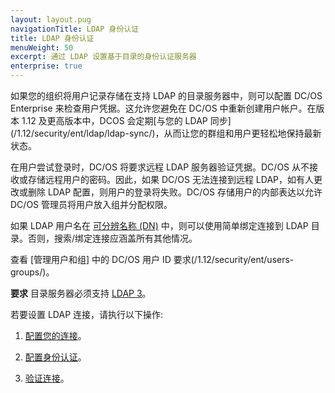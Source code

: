 ```yaml
---
layout: layout.pug
navigationTitle: LDAP 身份认证
title: LDAP 身份认证
menuWeight: 50
excerpt: 通过 LDAP 设置基于目录的身份认证服务器
enterprise: true
---
```


<!-- The source repository for this topic is https://github.com/dcos/dcos-docs-site -->


如果您的组织将用户记录存储在支持 LDAP 的目录服务器中，则可以配置 DC/OS Enterprise 来检查用户凭据。这允许您避免在 DC/OS 中重新创建用户帐户。在版本 1.12 及更高版本中，DCOS 会定期[与您的 LDAP 同步] (/1.12/security/ent/ldap/ldap-sync/)，从而让您的群组和用户更轻松地保持最新状态。

在用户尝试登录时，DC/OS 将要求远程 LDAP 服务器验证凭据。DC/OS 从不接收或存储远程用户的密码。因此，如果 DC/OS 无法连接到远程 LDAP，如有人更改或删除 LDAP 配置，则用户的登录将失败。DC/OS 存储用户的内部表达以允许 DC/OS 管理员将用户放入组并分配权限。

如果 LDAP 用户名在 [可分辨名称 (DN)](https://www.ldap.com/ldap-dns-and-rdns) 中，则可以使用简单绑定连接到 LDAP 目录。否则，搜索/绑定连接应涵盖所有其他情况。

查看 [管理用户和组] 中的 DC/OS 用户 ID 要求(/1.12/security/ent/users-groups/)。

**要求** 目录服务器必须支持 [LDAP 3](https://tools.ietf.org/html/rfc4511)。

若要设置 LDAP 连接，请执行以下操作:

1. [配置您的连接](/1.12/security/ent/ldap/ldap-conn/)。

2. [配置身份认证](/1.12/security/ent/ldap/ldap-auth/)。

3. [验证连接](/1.12/security/ent/ldap/ldap-verify/)。
